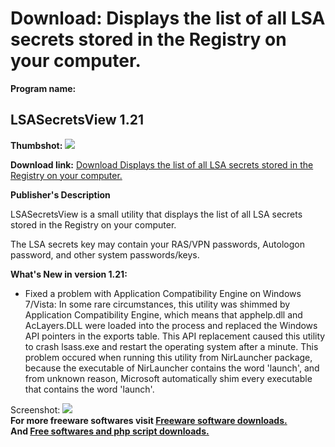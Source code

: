 # Download: Displays the list of all LSA secrets stored in the Registry on your computer.

**Program name:**

## LSASecretsView 1.21

  
**Thumbshot:** ![](http://www.freewarefiles.com/screenshot/ns_lsasecretsview_md.gif)   
  
**Download link:** [Download Displays the list of all LSA secrets stored in the Registry on your computer.](http://freesoftwares.boysofts.com/LSASecretsView_program_23792.html)  
  


**Publisher's Description**  
  


LSASecretsView is a small utility that displays the list of all LSA secrets stored in the Registry on your computer. 

The LSA secrets key may contain your RAS/VPN passwords, Autologon password, and other system passwords/keys.

**What's New in version 1.21:**

  * Fixed a problem with Application Compatibility Engine on Windows 7/Vista: In some rare circumstances, this utility was shimmed by Application Compatibility Engine, which means that apphelp.dll and AcLayers.DLL were loaded into the process and replaced the Windows API pointers in the exports table. This API replacement caused this utility to crash lsass.exe and restart the operating system after a minute. This problem occured when running this utility from NirLauncher package, because the executable of NirLauncher contains the word 'launch', and from unknown reason, Microsoft automatically shim every executable that contains the word 'launch'. 

  
  
Screenshot: ![](http://www.freewarefiles.com/screenshot/ns_lsasecretsview.gif)   
**For more freeware softwares visit [Freeware software downloads.](http://freesoftwares.boysofts.com/)**   
**And [Free softwares and php script downloads.](http://www.boysofts.com/)**
